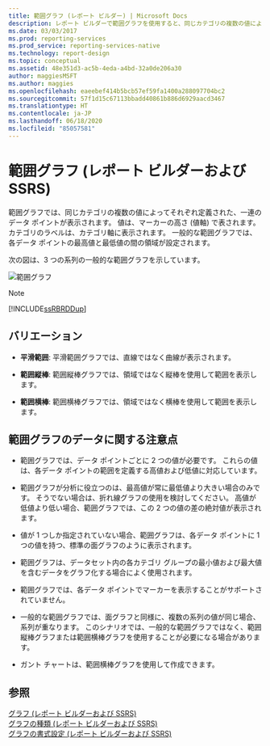 ```yaml
---
title: 範囲グラフ (レポート ビルダー) | Microsoft Docs
description: レポート ビルダーで範囲グラフを使用すると、同じカテゴリの複数の値によってそれぞれ定義された、一連のデータ ポイントを表示できます。
ms.date: 03/03/2017
ms.prod: reporting-services
ms.prod_service: reporting-services-native
ms.technology: report-design
ms.topic: conceptual
ms.assetid: 48e351d3-ac5b-4eda-a4bd-32a0de206a30
author: maggiesMSFT
ms.author: maggies
ms.openlocfilehash: eaeebef414b5bcb57ef59fa1400a288097704bc2
ms.sourcegitcommit: 57f1d15c67113bbadd40861b886d6929aacd3467
ms.translationtype: HT
ms.contentlocale: ja-JP
ms.lasthandoff: 06/18/2020
ms.locfileid: "85057581"
---
```

# <a name="range-charts-report-builder-and-ssrs"></a>範囲グラフ (レポート ビルダーおよび SSRS)
  範囲グラフでは、同じカテゴリの複数の値によってそれぞれ定義された、一連のデータ ポイントが表示されます。 値は、マーカーの高さ (値軸) で表されます。 カテゴリのラベルは、カテゴリ軸に表示されます。 一般的な範囲グラフでは、各データ ポイントの最高値と最低値の間の領域が設定されます。  
  
 次の図は、3 つの系列の一般的な範囲グラフを示しています。  
  
 ![範囲グラフ](../../reporting-services/report-design/media/rs-rangechart.gif "範囲グラフ")  
  
> [!NOTE]  
>  [!INCLUDE[ssRBRDDup](../../includes/ssrbrddup-md.md)]  
  
## <a name="variations"></a>バリエーション  
  
-   **平滑範囲**: 平滑範囲グラフでは、直線ではなく曲線が表示されます。  
  
-   **範囲縦棒**: 範囲縦棒グラフでは、領域ではなく縦棒を使用して範囲を表示します。  
  
-   **範囲横棒**: 範囲横棒グラフでは、領域ではなく横棒を使用して範囲を表示します。  
  
## <a name="data-considerations-for-range-charts"></a>範囲グラフのデータに関する注意点  
  
-   範囲グラフでは、データ ポイントごとに 2 つの値が必要です。 これらの値は、各データ ポイントの範囲を定義する高値および低値に対応しています。  
  
-   範囲グラフが分析に役立つのは、最高値が常に最低値より大きい場合のみです。 そうでない場合は、折れ線グラフの使用を検討してください。 高値が低値より低い場合、範囲グラフでは、この 2 つの値の差の絶対値が表示されます。  
  
-   値が 1 つしか指定されていない場合、範囲グラフは、各データ ポイントに 1 つの値を持つ、標準の面グラフのように表示されます。  
  
-   範囲グラフは、データセット内の各カテゴリ グループの最小値および最大値を含むデータをグラフ化する場合によく使用されます。  
  
-   範囲グラフでは、各データ ポイントでマーカーを表示することがサポートされていません。  
  
-   一般的な範囲グラフでは、面グラフと同様に、複数の系列の値が同じ場合、系列が重なります。 このシナリオでは、一般的な範囲グラフではなく、範囲縦棒グラフまたは範囲横棒グラフを使用することが必要になる場合があります。  
  
-   ガント チャートは、範囲横棒グラフを使用して作成できます。  
  
## <a name="see-also"></a>参照  
 [グラフ &#40;レポート ビルダーおよび SSRS&#41;](../../reporting-services/report-design/charts-report-builder-and-ssrs.md)   
 [グラフの種類 &#40;レポート ビルダーおよび SSRS&#41;](../../reporting-services/report-design/chart-types-report-builder-and-ssrs.md)   
 [グラフの書式設定 &#40;レポート ビルダーおよび SSRS&#41;](../../reporting-services/report-design/formatting-a-chart-report-builder-and-ssrs.md)  
  
  

